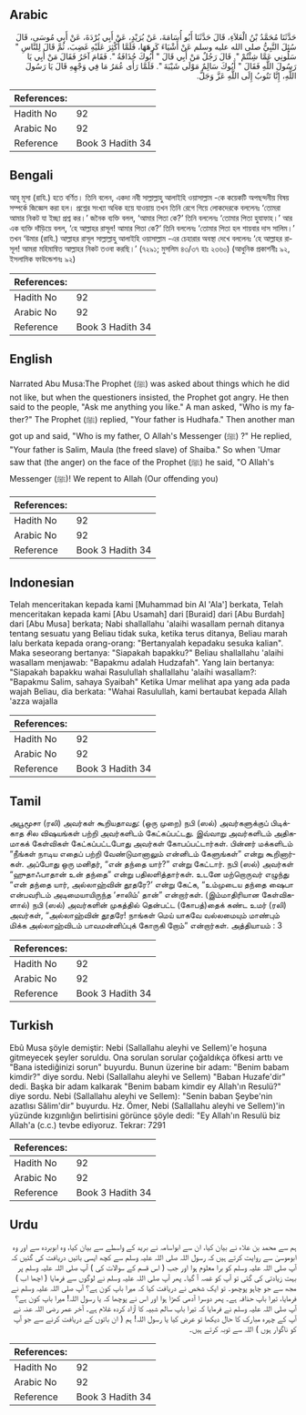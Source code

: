 ## Arabic


<div dir="rtl" lang="ar" style={{fontSize:'larger',backgroundColor:'#f8f9fa',padding:20}}>
حَدَّثَنَا مُحَمَّدُ بْنُ الْعَلاَءِ، قَالَ حَدَّثَنَا أَبُو أُسَامَةَ، عَنْ بُرَيْدٍ، عَنْ أَبِي بُرْدَةَ، عَنْ أَبِي مُوسَى، قَالَ سُئِلَ النَّبِيُّ صلى الله عليه وسلم عَنْ أَشْيَاءَ كَرِهَهَا، فَلَمَّا أُكْثِرَ عَلَيْهِ غَضِبَ، ثُمَّ قَالَ لِلنَّاسِ ‏"‏ سَلُونِي عَمَّا شِئْتُمْ ‏"‏‏.‏ قَالَ رَجُلٌ مَنْ أَبِي قَالَ ‏"‏ أَبُوكَ حُذَافَةُ ‏"‏‏.‏ فَقَامَ آخَرُ فَقَالَ مَنْ أَبِي يَا رَسُولَ اللَّهِ فَقَالَ ‏"‏ أَبُوكَ سَالِمٌ مَوْلَى شَيْبَةَ ‏"‏‏.‏ فَلَمَّا رَأَى عُمَرُ مَا فِي وَجْهِهِ قَالَ يَا رَسُولَ اللَّهِ، إِنَّا نَتُوبُ إِلَى اللَّهِ عَزَّ وَجَلَّ‏.‏
</div>
<div style={{backgroundColor:'#f8f9fa',padding:20, marginBottom: 10}}><table> <thead> <tr> <th>References:</th> <th></th> </tr> </thead> <tbody><tr><td>Hadith No</td><td>92</td></tr><tr><td>Arabic No</td><td>92</td></tr><tr><td>Reference</td><td>Book 3 Hadith 34</td></tr></tbody></table></div>

## Bengali


<div dir="ltr" lang="bn" style={{fontSize:'larger',backgroundColor:'#f8f9fa',padding:20}}>
আবূ মূসা (রাযি.) হতে বর্ণিত। তিনি বলেন, একদা নবী সাল্লাল্লাহু আলাইহি ওয়াসাল্লাম -কে কয়েকটি অপছন্দনীয় বিষয় সম্পর্কে জিজ্ঞেস করা হল। প্রশ্নের সংখ্যা অধিক হয়ে যাওয়ায় তখন তিনি রেগে গিয়ে লোকদেরকে বললেনঃ ‘তোমরা আমার নিকট যা ইচ্ছা প্রশ্ন কর।’ জনৈক ব্যক্তি বলল, ‘আমার পিতা কে?’ তিনি বললেনঃ ‘তোমার পিতা হুযাফাহ।’ আর এক ব্যক্তি দাঁড়িয়ে বলল, ‘হে আল্লাহর রাসূল! আমার পিতা কে?’ তিনি বললেনঃ ‘তোমার পিতা হল শায়বার দাস সালিম।’ তখন ‘উমার (রাযি.) আল্লাহর রাসূল সাল্লাল্লাহু আলাইহি ওয়াসাল্লাম -এর চেহারার অবস্থা দেখে বললেনঃ ‘হে আল্লাহর রাসূল! আমরা মহিমান্বিত আল্লাহর নিকট তওবা করছি।’ (৭২৯১; মুসলিম ৪৩/৩৭ হাঃ ২৩৬০) (আধুনিক প্রকাশনীঃ ৯২, ইসলামিক ফাউন্ডেশনঃ ৯২)
</div>
<div style={{backgroundColor:'#f8f9fa',padding:20, marginBottom: 10}}><table> <thead> <tr> <th>References:</th> <th></th> </tr> </thead> <tbody><tr><td>Hadith No</td><td>92</td></tr><tr><td>Arabic No</td><td>92</td></tr><tr><td>Reference</td><td>Book 3 Hadith 34</td></tr></tbody></table></div>

## English


<div dir="ltr" lang="en" style={{fontSize:'larger',backgroundColor:'#f8f9fa',padding:20}}>
Narrated Abu Musa:The Prophet (ﷺ) was asked about things which he did not like, but when the questioners insisted, the Prophet got angry. He then said to the people, "Ask me anything you like." A man asked, "Who is my father?" The Prophet (ﷺ) replied, "Your father is Hudhafa." Then another man got up and said, "Who is my father, O Allah's Messenger (ﷺ) ?" He replied, "Your father is Salim, Maula (the freed slave) of Shaiba." So when 'Umar saw that (the anger) on the face of the Prophet (ﷺ) he said, "O Allah's Messenger (ﷺ)! We repent to Allah (Our offending you)
</div>
<div style={{backgroundColor:'#f8f9fa',padding:20, marginBottom: 10}}><table> <thead> <tr> <th>References:</th> <th></th> </tr> </thead> <tbody><tr><td>Hadith No</td><td>92</td></tr><tr><td>Arabic No</td><td>92</td></tr><tr><td>Reference</td><td>Book 3 Hadith 34</td></tr></tbody></table></div>

## Indonesian


<div dir="ltr" lang="id" style={{fontSize:'larger',backgroundColor:'#f8f9fa',padding:20}}>
Telah menceritakan kepada kami [Muhammad bin Al 'Ala'] berkata, Telah menceritakan kepada kami [Abu Usamah] dari [Buraid] dari [Abu Burdah] dari [Abu Musa] berkata; Nabi shallallahu 'alaihi wasallam pernah ditanya tentang sesuatu yang Beliau tidak suka, ketika terus ditanya, Beliau marah lalu berkata kepada orang-orang: "Bertanyalah kepadaku sesuka kalian". Maka seseorang bertanya: "Siapakah bapakku?" Beliau shallallahu 'alaihi wasallam menjawab: "Bapakmu adalah Hudzafah". Yang lain bertanya: "Siapakah bapakku wahai Rasulullah shallallahu 'alaihi wasallam?: "Bapakmu Salim, sahaya Syaibah" Ketika Umar melihat apa yang ada pada wajah Beliau, dia berkata: "Wahai Rasulullah, kami bertaubat kepada Allah 'azza wajalla
</div>
<div style={{backgroundColor:'#f8f9fa',padding:20, marginBottom: 10}}><table> <thead> <tr> <th>References:</th> <th></th> </tr> </thead> <tbody><tr><td>Hadith No</td><td>92</td></tr><tr><td>Arabic No</td><td>92</td></tr><tr><td>Reference</td><td>Book 3 Hadith 34</td></tr></tbody></table></div>

## Tamil


<div dir="ltr" lang="ta" style={{fontSize:'larger',backgroundColor:'#f8f9fa',padding:20}}>
அபூமூசா (ரலி) அவர்கள் கூறியதாவது: (ஒரு முறை) நபி (ஸல்) அவர்களுக்குப் பிடிக்காத சில விஷயங்கள் பற்றி அவர்களிடம் கேட்கப்பட்டது. இவ்வாறு அவர்களிடம் அதிகமாகக் கேள்விகள் கேட்கப்பட்டபோது அவர்கள் கோபப்பட்டார்கள். பின்னர் மக்களிடம் “நீங்கள் நாடிய எதைப் பற்றி வேண்டுமானாலும் என்னிடம் கேளுங்கள்” என்று கூறினார்கள். அப்போது ஒரு மனிதர், “என் தந்தை யார்?” என்று கேட்டார். நபி (ஸல்) அவர்கள் “ஹுதாஃபாதான் உன் தந்தை” என்று பதிலளித்தார்கள். உடனே மற்றொருவர் எழுந்து “என் தந்தை யார், அல்லாஹ்வின் தூதரே?’ என்று கேட்க, “உம்முடைய தந்தை ஷைபா என்பவரிடம் அடிமையாயிருந்த ‘சாலிம்’ தான்” என்றார்கள். (இம்மாதிரியான கேள்விகளால்) நபி (ஸல்) அவர்களின் முகத்தில் தென்பட்ட (கோபத்)தைக் கண்ட உமர் (ரலி) அவர்கள், “அல்லாஹ்வின் தூதரே! நாங்கள் மெய் யாகவே வல்லமையும் மாண்பும் மிக்க அல்லாஹ்விடம் பாவமன்னிப்புக் கோருகி றோம்” என்றார்கள். அத்தியாயம் : 3
</div>
<div style={{backgroundColor:'#f8f9fa',padding:20, marginBottom: 10}}><table> <thead> <tr> <th>References:</th> <th></th> </tr> </thead> <tbody><tr><td>Hadith No</td><td>92</td></tr><tr><td>Arabic No</td><td>92</td></tr><tr><td>Reference</td><td>Book 3 Hadith 34</td></tr></tbody></table></div>

## Turkish


<div dir="ltr" lang="tr" style={{fontSize:'larger',backgroundColor:'#f8f9fa',padding:20}}>
Ebû Musa şöyle demiştir: Nebi (Sallallahu aleyhi ve Sellem)'e hoşuna gitmeyecek şeyler soruldu. Ona sorulan sorular çoğaldıkça öfkesi arttı ve "Bana istediğinizi sorun" buyurdu. Bunun üzerine bir adam: "Benim babam kimdir?" diye sordu. Nebi (Sallallahu aleyhi ve Sellem) "Baban Huzafe'dir" dedi. Başka bir adam kalkarak "Benim babam kimdir ey Allah'ın Resulü?" diye sordu. Nebi (Sallallahu aleyhi ve Sellem): "Senin baban Şeybe'nin azatlısı Sâlim'dir" buyurdu. Hz. Ömer, Nebi (Sallallahu aleyhi ve Sellem)'in yüzünde kızgınlığın belirtisini görünce şöyle dedi: "Ey Allah'ın Resulü biz Allah'a (c.c.) tevbe ediyoruz. Tekrar: 7291
</div>
<div style={{backgroundColor:'#f8f9fa',padding:20, marginBottom: 10}}><table> <thead> <tr> <th>References:</th> <th></th> </tr> </thead> <tbody><tr><td>Hadith No</td><td>92</td></tr><tr><td>Arabic No</td><td>92</td></tr><tr><td>Reference</td><td>Book 3 Hadith 34</td></tr></tbody></table></div>

## Urdu


<div dir="rtl" lang="ur" style={{fontSize:'larger',backgroundColor:'#f8f9fa',padding:20}}>
ہم سے محمد بن علاء نے بیان کیا، ان سے ابواسامہ نے برید کے واسطے سے بیان کیا، وہ ابوبردہ سے اور وہ ابوموسیٰ سے روایت کرتے ہیں کہ رسول اللہ صلی اللہ علیہ وسلم سے کچھ ایسی باتیں دریافت کی گئیں کہ آپ صلی اللہ علیہ وسلم کو برا معلوم ہوا اور جب ( اس قسم کے سوالات کی ) آپ صلی اللہ علیہ وسلم پر بہت زیادتی کی گئی تو آپ کو غصہ آ گیا۔ پھر آپ صلی اللہ علیہ وسلم نے لوگوں سے فرمایا ( اچھا اب ) مجھ سے جو چاہو پوچھو۔ تو ایک شخص نے دریافت کیا کہ میرا باپ کون ہے؟ آپ صلی اللہ علیہ وسلم نے فرمایا، تیرا باپ حذافہ ہے۔ پھر دوسرا آدمی کھڑا ہوا اور اس نے پوچھا کہ یا رسول اللہ! میرا باپ کون ہے؟ آپ صلی اللہ علیہ وسلم نے فرمایا کہ تیرا باپ سالم شبیہ کا آزاد کردہ غلام ہے۔ آخر عمر رضی اللہ عنہ نے آپ کے چہرہ مبارک کا حال دیکھا تو عرض کیا یا رسول اللہ! ہم ( ان باتوں کے دریافت کرنے سے جو آپ کو ناگوار ہوں ) اللہ سے توبہ کرتے ہیں۔
</div>
<div style={{backgroundColor:'#f8f9fa',padding:20, marginBottom: 10}}><table> <thead> <tr> <th>References:</th> <th></th> </tr> </thead> <tbody><tr><td>Hadith No</td><td>92</td></tr><tr><td>Arabic No</td><td>92</td></tr><tr><td>Reference</td><td>Book 3 Hadith 34</td></tr></tbody></table></div>